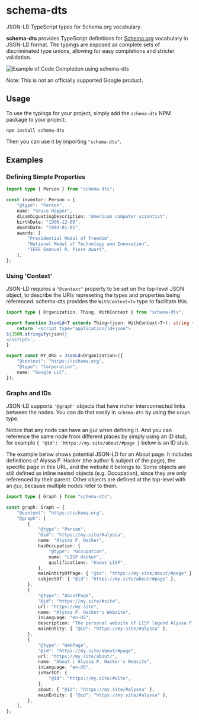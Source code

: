 # schema-dts

JSON-LD TypeScript types for Schema.org vocabulary.

**schema-dts** provides TypeScript definitions for
[Schema.org](https://schema.org/) vocabulary in JSON-LD format. The typings are
exposed as complete sets of discriminated type unions, allowing for easy
completions and stricter validation.

![Example of Code Completion using schema-dts](https://raw.githubusercontent.com/whalderman/schema-dts/HEAD/example-1.gif)

Note: This is not an officially supported Google product.

## Usage

To use the typings for your project, simply add the `schema-dts` NPM package to
your project:

```command
npm install schema-dts
```

Then you can use it by importing `"schema-dts"`.

## Examples

### Defining Simple Properties

```ts
import type { Person } from "schema-dts";

const inventor: Person = {
	"@type": "Person",
	name: "Grace Hopper",
	disambiguatingDescription: "American computer scientist",
	birthDate: "1906-12-09",
	deathDate: "1992-01-01",
	awards: [
		"Presidential Medal of Freedom",
		"National Medal of Technology and Innovation",
		"IEEE Emanuel R. Piore Award",
	],
};
```

### Using 'Context'

JSON-LD requires a `"@context"` property to be set on the top-level JSON object,
to describe the URIs represeting the types and properties being referenced.
schema-dts provides the `WithContext<T>` type to facilitate this.

```ts
import type { Organization, Thing, WithContext } from "schema-dts";

export function JsonLd<T extends Thing>(json: WithContext<T>): string {
	return `<script type="application/ld+json">
${JSON.stringify(json)}
</script>`;
}

export const MY_ORG = JsonLd<Organization>({
	"@context": "https://schema.org",
	"@type": "Corporation",
	name: "Google LLC",
});
```

### Graphs and IDs

JSON-LD supports `'@graph'` objects that have richer interconnected links
between the nodes. You can do that easily in `schema-dts` by using the `Graph`
type.

Notice that any node can have an `@id` when defining it. And you can reference
the same node from different places by simply using an ID stub, for example
`{ '@id': 'https://my.site/about/#page }` below is an ID stub.

The example below shows potential JSON-LD for an About page. It includes
definitions of Alyssa P. Hacker (the author & subject of the page), the specific
page in this URL, and the website it belongs to. Some objects are still defined
as inline nested objects (e.g. Occupation), since they are only referenced by
their parent. Other objects are defined at the top-level with an `@id`, because
multiple nodes refer to them.

```ts
import type { Graph } from "schema-dts";

const graph: Graph = {
	"@context": "https://schema.org",
	"@graph": [
		{
			"@type": "Person",
			"@id": "https://my.site/#alyssa",
			name: "Alyssa P. Hacker",
			hasOccupation: {
				"@type": "Occupation",
				name: "LISP Hacker",
				qualifications: "Knows LISP",
			},
			mainEntityOfPage: { "@id": "https://my.site/about/#page" },
			subjectOf: { "@id": "https://my.site/about/#page" },
		},
		{
			"@type": "AboutPage",
			"@id": "https://my.site/#site",
			url: "https://my.site",
			name: "Alyssa P. Hacker's Website",
			inLanguage: "en-US",
			description: "The personal website of LISP legend Alyssa P. Hacker",
			mainEntity: { "@id": "https://my.site/#alyssa" },
		},
		{
			"@type": "WebPage",
			"@id": "https://my.site/about/#page",
			url: "https://my.site/about/",
			name: "About | Alyssa P. Hacker's Website",
			inLanguage: "en-US",
			isPartOf: {
				"@id": "https://my.site/#site",
			},
			about: { "@id": "https://my.site/#alyssa" },
			mainEntity: { "@id": "https://my.site/#alyssa" },
		},
	],
};
```
